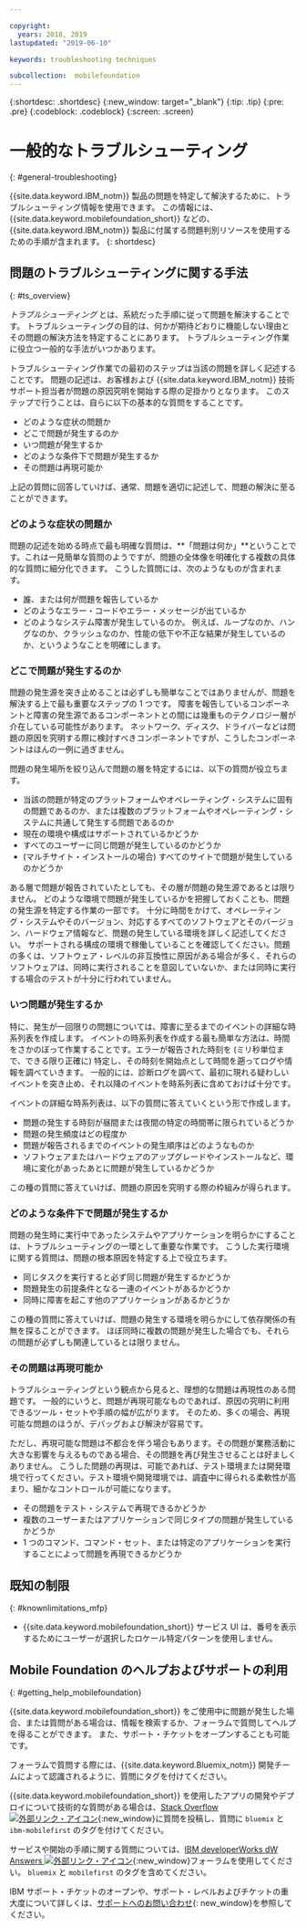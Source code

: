 ```yaml
---

copyright:
  years: 2018, 2019
lastupdated: "2019-06-10"

keywords: troubleshooting techniques

subcollection:  mobilefoundation
---
```


{:shortdesc: .shortdesc}
{:new_window: target="_blank"}
{:tip: .tip}
{:pre: .pre}
{:codeblock: .codeblock}
{:screen: .screen}

# 一般的なトラブルシューティング
{: #general-troubleshooting}

{{site.data.keyword.IBM_notm}} 製品の問題を特定して解決するために、トラブルシューティング情報を使用できます。 この情報には、{{site.data.keyword.mobilefoundation_short}} などの、{{site.data.keyword.IBM_notm}} 製品に付属する問題判別リソースを使用するための手順が含まれます。
{: shortdesc}

## 問題のトラブルシューティングに関する手法
{: #ts_overview}

*トラブルシューティング* とは、系統だった手順に従って問題を解決することです。 トラブルシューティングの目的は、何かが期待どおりに機能しない理由とその問題の解決方法を特定することにあります。 トラブルシューティング作業に役立つ一般的な手法がいつかあります。

トラブルシューティング作業での最初のステップは当該の問題を詳しく記述することです。 問題の記述は、お客様および {{site.data.keyword.IBM_notm}} 技術サポート担当者が問題の原因究明を開始する際の足掛かりとなります。 このステップで行うことは、自らに以下の基本的な質問をすることです。

- どのような症状の問題か
- どこで問題が発生するのか
- いつ問題が発生するか
- どのような条件下で問題が発生するか
- その問題は再現可能か

上記の質問に回答していけば、通常、問題を適切に記述して、問題の解決に至ることができます。

### どのような症状の問題か

問題の記述を始める時点で最も明確な質問は、**「問題は何か」**ということです。これは一見簡単な質問のようですが、問題の全体像を明確化する複数の具体的な質問に細分化できます。 こうした質問には、次のようなものが含まれます。

- 誰、または何が問題を報告しているか
- どのようなエラー・コードやエラー・メッセージが出ているか
- どのようなシステム障害が発生しているのか。 例えば、ループなのか、ハングなのか、クラッシュなのか、性能の低下や不正な結果が発生しているのか、というようなことを明確にします。

### どこで問題が発生するのか

問題の発生源を突き止めることは必ずしも簡単なことではありませんが、問題を解決する上で最も重要なステップの 1 つです。 障害を報告しているコンポーネントと障害の発生源であるコンポーネントとの間には幾重ものテクノロジー層が介在している可能性があります。 ネットワーク、ディスク、ドライバーなどは問題の原因を究明する際に検討すべきコンポーネントですが、こうしたコンポーネントはほんの一例に過ぎません。

問題の発生場所を絞り込んで問題の層を特定するには、以下の質問が役立ちます。

- 当該の問題が特定のプラットフォームやオペレーティング・システムに固有の問題であるのか、または複数のプラットフォームやオペレーティング・システムに共通して発生する問題であるのか
- 現在の環境や構成はサポートされているかどうか
- すべてのユーザーに同じ問題が発生しているのかどうか
- (マルチサイト・インストールの場合) すべてのサイトで問題が発生しているのかどうか

ある層で問題が報告されていたとしても、その層が問題の発生源であるとは限りません。 どのような環境で問題が発生しているかを把握しておくことも、問題の発生源を特定する作業の一部です。 十分に時間をかけて、オペレーティング・システムやそのバージョン、対応するすべてのソフトウェアとそのバージョン、ハードウェア情報など、問題の発生している環境を詳しく記述してください。 サポートされる構成の環境で稼働していることを確認してください。問題の多くは、ソフトウェア・レベルの非互換性に原因がある場合が多く、それらのソフトウェアは、同時に実行されることを意図していないか、または同時に実行する場合のテストが十分に行われていません。

### いつ問題が発生するか

特に、発生が一回限りの問題については、障害に至るまでのイベントの詳細な時系列表を作成します。 イベントの時系列表を作成する最も簡単な方法は、時間をさかのぼって作業することです。エラーが報告された時刻を (ミリ秒単位まで、できる限り正確に) 特定し、その時刻を開始点として時間を遡ってログや情報を調べていきます。 一般的には、診断ログを調べて、最初に現れる疑わしいイベントを突き止め、それ以降のイベントを時系列表に含めておけば十分です。

イベントの詳細な時系列表は、以下の質問に答えていくという形で作成します。

- 問題の発生する時刻が昼間または夜間の特定の時間帯に限られているどうか
- 問題の発生頻度はどの程度か
- 問題が報告されるまでのイベントの発生順序はどのようなものか
- ソフトウェアまたはハードウェアのアップグレードやインストールなど、環境に変化があったあとに問題が発生しているかどうか

この種の質問に答えていけば、問題の原因を究明する際の枠組みが得られます。

### どのような条件下で問題が発生するか

問題の発生時に実行中であったシステムやアプリケーションを明らかにすることは、トラブルシューティングの一環として重要な作業です。 こうした実行環境に関する質問は、問題の根本原因を特定する上で役立ちます。

- 同じタスクを実行すると必ず同じ問題が発生するかどうか
- 問題発生の前提条件となる一連のイベントがあるかどうか
- 同時に障害を起こす他のアプリケーションがあるかどうか

この種の質問に答えていけば、問題の発生する環境を明らかにして依存関係の有無を探ることができます。 ほぼ同時に複数の問題が発生した場合でも、それらの問題が必ずしも関連しているとは限りません。

### その問題は再現可能か

トラブルシューティングという観点から見ると、理想的な問題は再現性のある問題です。 一般的にいうと、問題が再現可能なものであれば、原因の究明に利用できるツール・セットや手順の幅が広がります。 そのため、多くの場合、再現可能な問題のほうが、デバッグおよび解決が容易です。

ただし、再現可能な問題は不都合を伴う場合もあります。その問題が業務活動に大きな影響を与えるものである場合、その問題を再び発生させることは好ましくありません。 こうした問題の再現は、可能であれば、テスト環境または開発環境で行ってください。テスト環境や開発環境では、調査中に得られる柔軟性が高まり、細かなコントロールが可能になります。

- その問題をテスト・システムで再現できるかどうか
- 複数のユーザーまたはアプリケーションで同じタイプの問題が発生しているかどうか
- 1 つのコマンド、コマンド・セット、または特定のアプリケーションを実行することによって問題を再現できるかどうか


##  既知の制限
{: #knownlimitations_mfp}

* {{site.data.keyword.mobilefoundation_short}} サービス UI は、番号を表示するためにユーザーが選択したロケール特定パターンを使用しません。

## Mobile Foundation のヘルプおよびサポートの利用
{: #getting_help_mobilefoundation}

{{site.data.keyword.mobilefoundation_short}} をご使用中に問題が発生した場合、または質問がある場合は、情報を検索するか、フォーラムで質問してヘルプを得ることができます。 また、サポート・チケットをオープンすることも可能です。

フォーラムで質問する際には、{{site.data.keyword.Bluemix_notm}} 開発チームによって認識されるように、質問にタグを付けてください。

{{site.data.keyword.mobilefoundation_short}} を使用したアプリの開発やデプロイについて技術的な質問がある場合は、[Stack Overflow ![外部リンク・アイコン](../../icons/launch-glyph.svg "外部リンク・アイコン")](http://stackoverflow.com/search?q=ibm-mobilefirst+bluemix){:new_window}に質問を投稿し、質問に `bluemix` と `ibm-mobilefirst` のタグを付けてください。

サービスや開始の手順に関する質問については、[IBM developerWorks dW Answers ![外部リンク・アイコン](../../icons/launch-glyph.svg "外部リンク・アイコン")](https://developer.ibm.com/answers/topics/mobilefirst/?smartspace=bluemix){:new_window}フォーラムを使用してください。 `bluemix` と `mobilefirst` のタグを含めてください。

IBM サポート・チケットのオープンや、サポート・レベルおよびチケットの重大度について詳しくは、[サポートへのお問い合わせ](https://cloud.ibm.com/docs/get-support?topic=get-support-getting-customer-support){: new_window}を参照してください。
